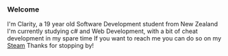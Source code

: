 ### Welcome 
I'm Clarity, a 19 year old Software Development student from New Zealand
I'm currently studying c# and Web Development, with a bit of cheat development in my spare time
If you want to reach me you can do so on my [Steam](https://steamcommunity.com/id/ClarityNZ)
Thanks for stopping by!

<!--
**ClarityNZ/ClarityNZ** is a ✨ _special_ ✨ repository because its `README.md` (this file) appears on your GitHub profile.

Here are some ideas to get you started:

- 🔭 I’m currently working on ...
- 🌱 I’m currently learning ...
- 👯 I’m looking to collaborate on ...
- 🤔 I’m looking for help with ...
- 💬 Ask me about ...
- 📫 How to reach me: ...
- 😄 Pronouns: ...
- ⚡ Fun fact: ...
-->
